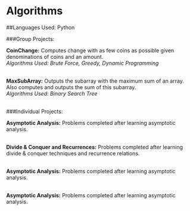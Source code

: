 # Algorithms
##Languages Used: Python

###Group Projects:

<b>CoinChange:</b> Computes change with as few coins as possible given denominations of coins and an amount.<br>
*Algorithms Used: Brute Force, Greedy, Dynamic Programming*<br><br>

<b>MaxSubArray:</b> Outputs the subarray with the maximum sum of an array. Also computes and outputs the sum of this subarray.<br>
*Algorithms Used: Binary Search Tree*<br><br>

###Individual Projects:

<b>Asymptotic Analysis:</b> Problems completed after learning asymptotic analysis.<br><br>

<b>Divide & Conquer and Recurrences:</b> Problems completed after learning divide & conquer techniques and recurrence relations.<br><br>

<b>Asymptotic Analysis:</b> Problems completed after learning asymptotic analysis.<br><br>

<b>Asymptotic Analysis:</b> Problems completed after learning asymptotic analysis.<br><br>
